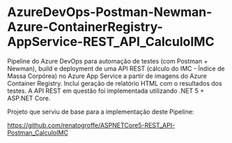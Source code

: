 # AzureDevOps-Postman-Newman-Azure-ContainerRegistry-AppService-REST_API_CalculoIMC
Pipeline do Azure DevOps para automação de testes (com Postman + Newman), build e deployment de uma API REST (cálculo do IMC - Índice de Massa Corpórea) no Azure App Service a partir de imagens do Azure Container Registry. Inclui geração de relatório HTML com o resultados dos testes. A API REST em questão foi implementada utilizando .NET 5 + ASP.NET Core.

Projeto que serviu de base para a implementação deste Pipeline:

https://github.com/renatogroffe/ASPNETCore5-REST_API-Postman_CalculoIMC